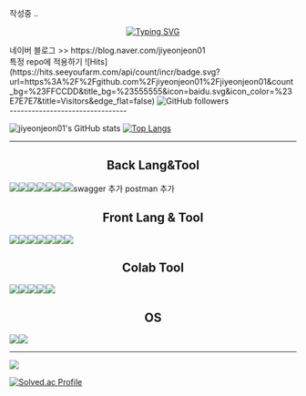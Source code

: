 <!--
## Hi there 👋
-->

작성중 .. 


<div align="center">
 
[![Typing SVG](https://readme-typing-svg.demolab.com?font=Fira+Code&pause=1000&color=FFCCDD&background=5CD0FF00&center=true&vCenter=true&multiline=true&width=500&height=60&lines=%EF%BB%BF%CB%9A*%C2%B7%C2%B0%E2%97%8C%CC%8A+Welcome+to+jiyeon's+GitHub++%E2%97%8C%CC%8A%C2%B0%EF%BB%BF%EF%BB%BF%C2%B7*%CB%9A)](https://git.io/typing-svg)

</div>

<div>
 네이버 블로그 >>
 https://blog.naver.com/jiyeonjeon01
</div>

<div>
특정 repo에 적용하기
![Hits](https://hits.seeyoufarm.com/api/count/incr/badge.svg?url=https%3A%2F%2Fgithub.com%2Fjiyeonjeon01%2Fjiyeonjeon01&count_bg=%23FFCCDD&title_bg=%23555555&icon=baidu.svg&icon_color=%23E7E7E7&title=Visitors&edge_flat=false)

<img alt="GitHub followers" src="https://img.shields.io/github/forks/jiyeonjeon01/jiyeonjeon01">
</div>
--------------------------------

![jiyeonjeon01's GitHub stats](https://github-readme-stats.vercel.app/api?username=jiyeonjeon01&show_icons=true&rank_icon=github&theme=omni)
[![Top Langs](https://github-readme-stats.vercel.app/api/top-langs/?username=jiyeonjeon01&theme=omni)](https://github.com/anuraghazra/github-readme-stats)

---------------------------------
<div align="center">
  
<h2>Back Lang&Tool</h2>
<div style="display: flex; flex-wrap: nowrap;">
  <img src="https://img.shields.io/badge/Java-ED8B00?style=for-the-badge&logo=openjdk&logoColor=white"></img>
  <img src="https://img.shields.io/badge/MySQL-00000F?style=for-the-badge&logo=mysql&logoColor=white"></img>
  <img src="https://img.shields.io/badge/mariaDB-003545?style=for-the-badge&logo=mariaDB&logoColor=white"></img>
  <img src="https://img.shields.io/badge/Eclipse-2C2255?style=for-the-badge&logo=eclipse&logoColor=white"></img>
  <img src="https://img.shields.io/badge/IntelliJ_IDEA-000000.svg?style=for-the-badge&logo=intellij-idea&logoColor=white"></img>
  <img src="https://img.shields.io/badge/Visual_Studio_Code-0078D4?style=for-the-badge&logo=visual%20studio%20code&logoColor=white"></img>
  <img src="https://img.shields.io/badge/springboot-6DB33F?style=for-the-badge&logo=springboot&logoColor=white"></img>
  swagger 추가 
  postman 추가
  
</div>

<h2>Front Lang & Tool</h2>
<div style="display: flex; flex-wrap: nowrap;">   
  <img src="https://img.shields.io/badge/Figma-F24E1E?style=for-the-badge&logo=figma&logoColor=white"></img>
  <img src="https://img.shields.io/badge/HTML-239120?style=for-the-badge&logo=html5&logoColor=white"></img>
  <img src="https://img.shields.io/badge/CSS-239120?&style=for-the-badge&logo=css3&logoColor=white"></img>
  <img src="https://img.shields.io/badge/JavaScript-F7DF1E?style=for-the-badge&logo=JavaScript&logoColor=white"></img>
  <img src="https://img.shields.io/badge/Vue.js-35495E?style=for-the-badge&logo=vue.js&logoColor=4FC08D"></img>
  <img src="https://img.shields.io/badge/Bootstrap-563D7C?style=for-the-badge&logo=bootstrap&logoColor=white"></img>
  <img src="https://img.shields.io/badge/Visual_Studio_Code-0078D4?style=for-the-badge&logo=visual%20studio%20code&logoColor=white"></img>
</div>

<h2>Colab Tool</h2>
<div style="display: flex; flex-wrap: nowrap;">
  <img src="https://img.shields.io/badge/Notion-%23000000.svg?style=for-the-badge&logo=notion&logoColor=white"></img>
  <img src="https://img.shields.io/badge/Sourcetree-0052CC?style=for-the-badge&logo=Sourcetree&logoColor=white"></img>
  <img src="https://img.shields.io/badge/GIT-E44C30?style=for-the-badge&logo=git&logoColor=white"></img>
  <img src="https://img.shields.io/badge/Discord-7289DA?style=for-the-badge&logo=discord&logoColor=white"></img>
  <img src="https://img.shields.io/badge/Zoom-2D8CFF?style=for-the-badge&logo=zoom&logoColor=white"></img>
</div>

<h2>OS</h2>
<div style="display: flex; flex-wrap: nowrap;">  
  <img src="https://img.shields.io/badge/Linux-FCC624?style=for-the-badge&logo=linux&logoColor=black"></img>
  <img src="https://img.shields.io/badge/Ubuntu-E95420?style=for-the-badge&logo=ubuntu&logoColor=white"></img>
</div>

</div>

--------------------------

<img src="http://mazandi.herokuapp.com/api?handle=jiyeonjeon01&theme=cold"/>



[![Solved.ac Profile](http://mazassumnida.wtf/api/v2/generate_badge?boj=jiyeonjeon01)](https://solved.ac/jiyeonjeon01/)



<!--
**jiyeonjeon01/jiyeonjeon01** is a ✨ _special_ ✨ repository because its `README.md` (this file) appears on your GitHub profile.

Here are some ideas to get you started:

- 🔭 I’m currently working on ...
- 🌱 I’m currently learning ...
- 👯 I’m looking to collaborate on ...
- 🤔 I’m looking for help with ...
- 💬 Ask me about ...
- 📫 How to reach me: ...
- 😄 Pronouns: ...
- ⚡ Fun fact: ...
-->
